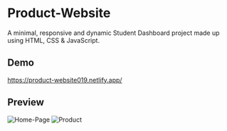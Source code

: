
# Product-Website

A minimal, responsive and dynamic Student Dashboard project made up using HTML, CSS & JavaScript.


## Demo

https://product-website019.netlify.app/

## Preview

![Home-Page](https://github.com/Reddi0019/Product-Website/assets/144756187/66e6a27b-683e-4ea8-a876-cfd4a4ca9675)
![Product](https://github.com/Reddi0019/Product-Website/assets/144756187/85c21076-e53c-46b9-ab82-982f6d33981a)

